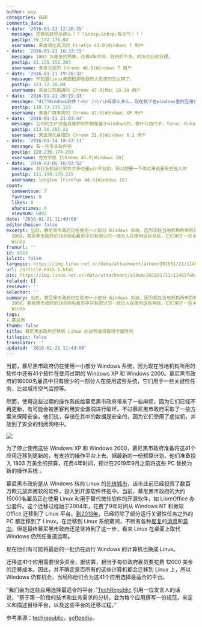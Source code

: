 ```yaml
---
author: wxy
categories: 新闻
comments_data:
- date: '2016-01-21 12:20:25'
  message: 把微软赶尽杀绝么？？？&nbsp;&nbsp;有志气！！！
  postip: 59.172.176.84
  username: 来自湖北武汉的 Firefox 43.0|Windows 7 用户
- date: '2016-01-21 16:33:15'
  message: 1803 万美金的预算，花费4年时间，钱用的不多，时间也比较合理。
  postip: 61.135.152.203
  username: 来自北京的 Chrome 48.0|Windows 7 用户
- date: '2016-01-21 19:28:32'
  message: 不知道linux桌面把那些政府人员虐的怎么样了。
  postip: 123.72.10.84
  username: 来自江苏南通的 Chrome 47.0|Mac 10.10 用户
- date: '2016-01-21 20:19:33'
  message: "41个Windows软件！<br />\r\n有那么多么，现在我卡在windows里的应用也就7个。"
  postip: 110.73.135.123
  username: 来自广西来宾的 Chrome 47.0|Windows XP 用户
- date: '2016-01-21 21:03:44'
  message: 公司的生产设备其维护软件都是基于windows的，像什么西门子、fanuc、Kuka、三菱什么的，还有AutoCAD、UG、CATIA、CAXA、EPlan等，完全看不到迁移的可能。倒是家里的电脑除了游戏外linux已经很好用了。
  postip: 113.56.205.22
  username: 来自湖北襄阳的 Chrome 31.0|Windows 8.1 用户
- date: '2016-01-24 18:47:11'
  message: 有一些专业软件吧
  postip: 120.236.174.203
  username: 东方不败 [Chrome 45.0|Windows 10]
- date: '2016-03-05 16:02:52'
  message: 各行业的设计软件大多也是win平台的，所以想要一下改过来还是有些投入的
  postip: 111.198.170.215
  username: longtou [Firefox 44.0|Windows 10]
count:
  commentnum: 7
  favtimes: 0
  likes: 0
  sharetimes: 0
  viewnum: 5892
date: '2016-01-21 11:49:00'
editorchoice: false
excerpt: 当前，慕尼黑市政府仍在使用一小部分 Windows 系统，因为现在当地机构所用的软件中还有41个软件在使用过期的 Windows XP 和 Windows
  2000。慕尼黑市政府的16000名雇员中只有很少的一部分人在使用这些系统，它们用于一些关键性任务，比如城市空气监控等。 然而，使用这些过期的操作系统给慕尼黑市政府带来了一些麻烦，因为它们已经不再更新，有可能会被黑客利用安全漏洞进行破坏。不过慕尼黑市政府采取了一些方案来保障安全。他们说，存储在其中的数据是安全的，因为它们使用了虚拟机，并放到了安全的封闭网络中。  为了停止使用这些
  Windo
fromurl: ''
id: 6915
islctt: false
largepic: https://img.linux.net.cn/data/attachment/album/201601/21/114927w8ifqgmi8j4cfi54.jpg
url: /article-6915-1.html
pic: https://img.linux.net.cn/data/attachment/album/201601/21/114927w8ifqgmi8j4cfi54.jpg.thumb.jpg
related: []
reviewer: ''
selector: ''
summary: 当前，慕尼黑市政府仍在使用一小部分 Windows 系统，因为现在当地机构所用的软件中还有41个软件在使用过期的 Windows XP 和 Windows
  2000。慕尼黑市政府的16000名雇员中只有很少的一部分人在使用这些系统，它们用于一些关键性任务，比如城市空气监控等。 然而，使用这些过期的操作系统给慕尼黑市政府带来了一些麻烦，因为它们已经不再更新，有可能会被黑客利用安全漏洞进行破坏。不过慕尼黑市政府采取了一些方案来保障安全。他们说，存储在其中的数据是安全的，因为它们使用了虚拟机，并放到了安全的封闭网络中。  为了停止使用这些
  Windo
tags:
- 慕尼黑
thumb: false
title: 慕尼黑市政府迁移到 Linux 的进程或将取得全面胜利
titlepic: false
translator: ''
updated: '2016-01-21 11:49:00'
---
```


当前，慕尼黑市政府仍在使用一小部分 Windows 系统，因为现在当地机构所用的软件中还有41个软件在使用过期的 Windows XP 和 Windows 2000。慕尼黑市政府的16000名雇员中只有很少的一部分人在使用这些系统，它们用于一些关键性任务，比如城市空气监控等。


然而，使用这些过期的操作系统给慕尼黑市政府带来了一些麻烦，因为它们已经不再更新，有可能会被黑客利用安全漏洞进行破坏。不过慕尼黑市政府采取了一些方案来保障安全。他们说，存储在其中的数据是安全的，因为它们使用了虚拟机，并放到了安全的封闭网络中。


![](/data/attachment/album/201601/21/114927w8ifqgmi8j4cfi54.jpg)


为了停止使用这些 Windows XP 和 Windows 2000，慕尼黑市政府准备将这41个应用迁移到更新的，有支持的操作平台上去。据最新的一份预算计划，他们准备投入 1803 万美金的预算，花费4年时间，预计在2019年9月之前将这些 PC 替换为新的操作系统 。


慕尼黑市政府是从 Windows 转向 Linux 的[先锋城市](/article-2860-1.html)，该市此前已经投资了数百万欧元放弃微软的软件，投入到开源软件怀抱中。当前，慕尼黑市政府的大约15000名雇员正在使用 Linux 和用于替代微软软件的开源软件，如 LibreOffice 办公套件。这个迁移过程始于2004年，花费了9年时间从 Windows NT 和微软 Office 迁移到了 Linux 平台。[到2013年](/article-2294-1.html)，已经将除了部分运行关键性任务之外的 PC 都迁移到了 Linux。在迁移到 Linux 系统期间，不断有各种[反复](/article-3635-1.html)的[消息](/article-3691-1.html)和[意向](/article-4031-1.html)，但是最终慕尼黑市政府还是坚持到了这一步，看来 Linux 在桌面上取代 Windows 仍然任重道远啊。


现在他们有可能将最后的一批仍在运行 Windows 的计算机也换成 Linux。


迁移这41个应用需要很多资金，据估算，相当于每位政府雇员要花费 12000 美金的迁移成本。因此，并不确定是否所有的这些计算机都会迁移到 Linux 上，所以 Windows 仍有机会。当局称他们会为这41个应用选择最适合的平台。


“我们会为这些应用选择最适合的平台，”[TechRepublic](http://www.techrepublic.com/article/the-cost-of-ditching-windows-xp-more-than-12000-per-person/) 引用一位发言人的话说，“基于第一阶段的技术和业务需求的分析，会为每个应用撰写一份规范，来定义和描述目标平台，以及这些平台的迁移过程。”


参考来源：[techrepublic](http://www.techrepublic.com/article/the-cost-of-ditching-windows-xp-more-than-12000-per-person/)，[softpedia](http://news.softpedia.com/news/german-city-that-replaced-windows-with-linux-to-ditch-latest-windows-xp-2000-pcs-499160.shtml)。